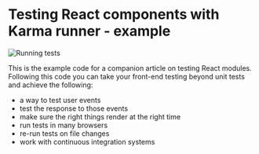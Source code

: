 # Testing React components with Karma runner - example

![Running tests](https://draftin.com:443/images/29524?token=Pe5rMPbDhD_GwYzzq3Urg91Uj2aFI1vN8EqR_wsS5Xplty3vCrGe2MqDgS98S7iwxbIFGQBPzdRy_hWvVysQHo8) 

This is the example code for a companion article on testing React modules. Following this code you can take your front-end testing beyond unit tests and achieve the following:

  * a way to test user events
  * test the response to those events
  * make sure the right things render at the right time
  * run tests in many browsers
  * re-run tests on file changes
  * work with continuous integration systems
